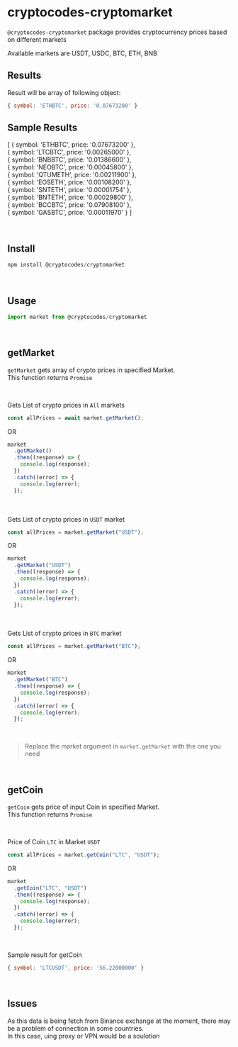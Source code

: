 # cryptocodes-cryptomarket

`@cryptocodes-cryptomarket` package provides cryptocurrency prices based on different markets

Available markets are USDT, USDC, BTC, ETH, BNB



## Results
Result will be array of following object:

```js
{ symbol: 'ETHBTC', price: '0.07673200' }
```

## Sample Results

[
{ symbol: 'ETHBTC', price: '0.07673200' },\
 { symbol: 'LTCBTC', price: '0.00265000' },\
 { symbol: 'BNBBTC', price: '0.01386600' },\
 { symbol: 'NEOBTC', price: '0.00045800' },\
 { symbol: 'QTUMETH', price: '0.00211900' },\
 { symbol: 'EOSETH', price: '0.00108200' },\
 { symbol: 'SNTETH', price: '0.00001754' },\
 { symbol: 'BNTETH', price: '0.00029800' },\
 { symbol: 'BCCBTC', price: '0.07908100' },\
 { symbol: 'GASBTC', price: '0.00011970' }
]

<br/>

## Install

```js
npm install @cryptocodes/cryptomarket
```

<br/>

## Usage

```js
import market from @cryptocodes/cryptomarket
```

<br/>

## getMarket
`getMarket` gets array of crypto prices in specified Market.\
 This function returns `Promise`

</br>

Gets List of crypto prices in `All` markets

```js
const allPrices = await market.getMarket();
```
OR
```js
market
  .getMarket()
  .then((response) => {
    console.log(response);
  })
  .catch((error) => {
    console.log(error);
  });
```

</br></br>
Gets List of crypto prices in `USDT` market

```js
const allPrices = market.getMarket("USDT");
```
OR
```js
market
  .getMarket("USDT")
  .then((response) => {
    console.log(response);
  })
  .catch((error) => {
    console.log(error);
  });
```

</br></br>
Gets List of crypto prices in `BTC` market

```js
const allPrices = market.getMarket("BTC");
```
OR
```js
market
  .getMarket("BTC")
  .then((response) => {
    console.log(response);
  })
  .catch((error) => {
    console.log(error);
  });
```
</br>

> Replace the market argument in `market.getMarket` with the one you need

</br>

## getCoin

`getCoin` gets price of input Coin in specified Market.\
This function returns `Promise`

</br>

Price of Coin `LTC` in Market `USDT`

```js
const allPrices = market.getCoin("LTC", "USDT");
```
OR
```js
market
  .getCoin("LTC", "USDT")
  .then((response) => {
    console.log(response);
  })
  .catch((error) => {
    console.log(error);
  });
```

</br>

Sample result for getCoin
```js
{ symbol: 'LTCUSDT', price: '56.22000000' }
```

<br/>

## Issues

As this data is being fetch from Binance exchange at the moment, there may be a problem of connection in some countries.\
In this case, uing proxy or VPN would be a soulotion 
